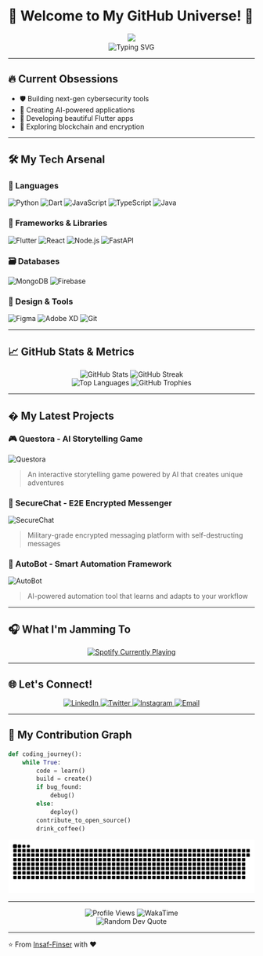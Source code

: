 # 🚀 Welcome to My GitHub Universe! 🚀

<div align="center">
  <img height="150" src="https://media.giphy.com/media/M9gbBd9nbDrOTu1Mqx/giphy.gif"  />
  <br>
  <img src="https://readme-typing-svg.demolab.com?font=Fira+Code&size=25&duration=3000&pause=1000&color=00F72D&center=true&vCenter=true&width=435&lines=Full-Stack+Developer;Cyber+Security+Enthusiast;AI+Explorer;Open-Source+Contributor;Coffee+Powered+Coder" alt="Typing SVG" />
</div>

---

## 🔥 Current Obsessions
- 🛡️ Building next-gen cybersecurity tools
- 🤖 Creating AI-powered applications
- 📱 Developing beautiful Flutter apps
- 🔐 Exploring blockchain and encryption

---

## 🛠️ My Tech Arsenal

### 🧰 Languages
![Python](https://img.shields.io/badge/python-3670A0?style=for-the-badge&logo=python&logoColor=ffdd54)
![Dart](https://img.shields.io/badge/dart-%230175C2.svg?style=for-the-badge&logo=dart&logoColor=white)
![JavaScript](https://img.shields.io/badge/javascript-%23323330.svg?style=for-the-badge&logo=javascript&logoColor=%23F7DF1E)
![TypeScript](https://img.shields.io/badge/typescript-%23007ACC.svg?style=for-the-badge&logo=typescript&logoColor=white)
![Java](https://img.shields.io/badge/java-%23ED8B00.svg?style=for-the-badge&logo=openjdk&logoColor=white)

### 🚀 Frameworks & Libraries
![Flutter](https://img.shields.io/badge/Flutter-%2302569B.svg?style=for-the-badge&logo=Flutter&logoColor=white)
![React](https://img.shields.io/badge/react-%2320232a.svg?style=for-the-badge&logo=react&logoColor=%2361DAFB)
![Node.js](https://img.shields.io/badge/node.js-6DA55F?style=for-the-badge&logo=node.js&logoColor=white)
![FastAPI](https://img.shields.io/badge/FastAPI-005571?style=for-the-badge&logo=fastapi)

### 🗃️ Databases
![MongoDB](https://img.shields.io/badge/MongoDB-%234ea94b.svg?style=for-the-badge&logo=mongodb&logoColor=white)
![Firebase](https://img.shields.io/badge/firebase-%23039BE5.svg?style=for-the-badge&logo=firebase)

### 🎨 Design & Tools
![Figma](https://img.shields.io/badge/figma-%23F24E1E.svg?style=for-the-badge&logo=figma&logoColor=white)
![Adobe XD](https://img.shields.io/badge/Adobe%20XD-470137?style=for-the-badge&logo=Adobe%20XD&logoColor=#FF61F6)
![Git](https://img.shields.io/badge/git-%23F05033.svg?style=for-the-badge&logo=git&logoColor=white)

---

## 📈 GitHub Stats & Metrics

<div align="center">
  <img src="https://github-readme-stats.vercel.app/api?username=Insaf-Finser&show_icons=true&theme=radical" alt="GitHub Stats" width="48%"/>
  <img src="https://github-readme-streak-stats.herokuapp.com/?user=Insaf-Finser&theme=radical" alt="GitHub Streak" width="48%"/>
  <br>
  <img src="https://github-readme-stats.vercel.app/api/top-langs/?username=Insaf-Finser&layout=compact&theme=radical" alt="Top Languages" width="48%"/>
  <img src="https://github-profile-trophy.vercel.app/?username=Insaf-Finser&theme=radical&margin-w=15&no-bg=true" alt="GitHub Trophies" width="48%"/>
</div>

---

## � My Latest Projects

### 🎮 Questora - AI Storytelling Game
![Questora](https://img.shields.io/badge/Questora-AI_Adventure-8A2BE2?style=for-the-badge)
> An interactive storytelling game powered by AI that creates unique adventures

### 🔐 SecureChat - E2E Encrypted Messenger
![SecureChat](https://img.shields.io/badge/SecureChat-Encrypted_Messaging-00BFFF?style=for-the-badge)
> Military-grade encrypted messaging platform with self-destructing messages

### 🤖 AutoBot - Smart Automation Framework
![AutoBot](https://img.shields.io/badge/AutoBot-Smart_Automation-FF8C00?style=for-the-badge)
> AI-powered automation tool that learns and adapts to your workflow

---

## 🎧 What I'm Jamming To

<div align="center">
  <a href="https://open.spotify.com/user/31nhy5bfza2wyqnay4xbbo6asmwa">
    <img src="https://spotify-github-profile.vercel.app/api/view?uid=31nhy5bfza2wyqnay4xbbo6asmwa&cover_image=true&theme=default&show_offline=false&background_color=121212&interchange=true&bar_color=53b14f&bar_color_cover=false" alt="Spotify Currently Playing" />
  </a>
</div>

---

## 🌐 Let's Connect!

<div align="center">
  <a href="https://www.linkedin.com/in/yourprofile">
    <img src="https://img.shields.io/badge/LinkedIn-0077B5?style=for-the-badge&logo=linkedin&logoColor=white" alt="LinkedIn"/>
  </a>
  <a href="https://twitter.com/yourhandle">
    <img src="https://img.shields.io/badge/Twitter-1DA1F2?style=for-the-badge&logo=twitter&logoColor=white" alt="Twitter"/>
  </a>
  <a href="https://www.instagram.com/__insaffinser_/">
    <img src="https://img.shields.io/badge/Instagram-E4405F?style=for-the-badge&logo=instagram&logoColor=white" alt="Instagram"/>
  </a>
  <a href="mailto:your.email@example.com">
    <img src="https://img.shields.io/badge/Email-D14836?style=for-the-badge&logo=gmail&logoColor=white" alt="Email"/>
  </a>
</div>

---

## 🐍 My Contribution Graph

```python
def coding_journey():
    while True:
        code = learn()
        build = create()
        if bug_found:
            debug()
        else:
            deploy()
        contribute_to_open_source()
        drink_coffee()
```

<picture>
  <source media="(prefers-color-scheme: dark)" srcset="https://raw.githubusercontent.com/Insaf-Finser/Insaf-Finser/output/github-snake-dark.svg">
  <source media="(prefers-color-scheme: light)" srcset="https://raw.githubusercontent.com/Insaf-Finser/Insaf-Finser/output/github-snake.svg">
  <img alt="github-snake" src="https://raw.githubusercontent.com/Insaf-Finser/Insaf-Finser/output/github-snake.svg">
</picture>

---

<div align="center">
  <img src="https://komarev.com/ghpvc/?username=Insaf-Finser&label=Profile%20views&color=0e75b6&style=flat" alt="Profile Views" />
  <img src="https://wakatime.com/badge/user/your-wakatime-id.svg" alt="WakaTime" />
</div>

<div align="center">
  <img src="https://quotes-github-readme.vercel.app/api?type=horizontal&theme=radical" alt="Random Dev Quote"/>
</div>

---

⭐️ From [Insaf-Finser](https://github.com/Insaf-Finser) with ❤️